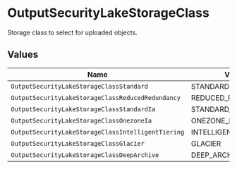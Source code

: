 # OutputSecurityLakeStorageClass

Storage class to select for uploaded objects.


## Values

| Name                                               | Value                                              |
| -------------------------------------------------- | -------------------------------------------------- |
| `OutputSecurityLakeStorageClassStandard`           | STANDARD                                           |
| `OutputSecurityLakeStorageClassReducedRedundancy`  | REDUCED_REDUNDANCY                                 |
| `OutputSecurityLakeStorageClassStandardIa`         | STANDARD_IA                                        |
| `OutputSecurityLakeStorageClassOnezoneIa`          | ONEZONE_IA                                         |
| `OutputSecurityLakeStorageClassIntelligentTiering` | INTELLIGENT_TIERING                                |
| `OutputSecurityLakeStorageClassGlacier`            | GLACIER                                            |
| `OutputSecurityLakeStorageClassDeepArchive`        | DEEP_ARCHIVE                                       |